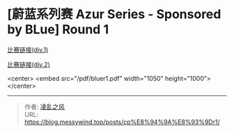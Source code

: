 # [蔚蓝系列赛 Azur Series - Sponsored by BLue] Round 1


[比赛链接(div.1)](https://acm.sdut.edu.cn/onlinejudge3/competitions-public/18/intro)

[比赛链接(div.2)](https://acm.sdut.edu.cn/onlinejudge3/competitions-public/19/intro)

&lt;center&gt;
	&lt;embed src=&#34;/pdf/bluer1.pdf&#34; width=&#34;1050&#34; height=&#34;1000&#34;&gt;
&lt;/center&gt;

---

> 作者: [凌乱之风](https://github.com/messywind)  
> URL: https://blog.messywind.top/posts/cp%E8%94%9A%E8%93%9Dr1/  

